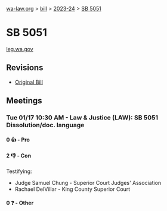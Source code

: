 [wa-law.org](/) > [bill](/bill/) > [2023-24](/bill/2023-24/) > [SB 5051](/bill/2023-24/sb/5051/)

# SB 5051
[leg.wa.gov](https://app.leg.wa.gov/billsummary?BillNumber=5051&Year=2023&Initiative=false)

## Revisions
* [Original Bill](1/)

## Meetings
### Tue 01/17 10:30 AM - Law & Justice (LAW): SB 5051 Dissolution/doc. language
#### 0 👍 - Pro

#### 2 👎 - Con
Testifying:
* Judge Samuel Chung - Superior Court Judges' Association
* Rachael DelVillar - King County Superior Court

#### 0 ❓ - Other
